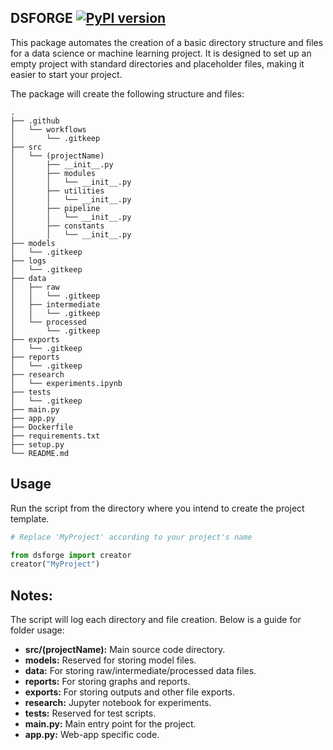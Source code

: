 ## DSFORGE [![PyPI version](https://badge.fury.io/py/dsforge.svg)](https://badge.fury.io/py/dsforge)

This package automates the creation of a basic directory structure and files for a data science or machine learning project. It is designed to set up an empty project with standard directories and placeholder files, making it easier to start your project.

The package will create the following structure and files:

    .
    ├── .github
    │   └── workflows
    │       └── .gitkeep
    ├── src
    │   └── (projectName)
    │       ├── __init__.py
    │       ├── modules
    │       │   └── __init__.py
    │       ├── utilities
    │       │   └── __init__.py
    │       ├── pipeline
    │       │   └── __init__.py
    │       ├── constants
    │       │   └── __init__.py
    ├── models
    │   └── .gitkeep
    ├── logs
    │   └── .gitkeep
    ├── data
    │   ├── raw
    │   │   └── .gitkeep
    │   ├── intermediate
    │   │   └── .gitkeep
    │   └── processed
    │       └── .gitkeep
    ├── exports
    │   └── .gitkeep
    ├── reports
    │   └── .gitkeep
    ├── research
    │   └── experiments.ipynb
    ├── tests
    │   └── .gitkeep
    ├── main.py
    ├── app.py
    ├── Dockerfile
    ├── requirements.txt
    ├── setup.py
    └── README.md


## Usage

Run the script from the directory where you intend to create the project template.

```python
# Replace 'MyProject' according to your project's name

from dsforge import creator
creator("MyProject")

 ```

## Notes:

The script will log each directory and file creation.
Below is a guide for folder usage:

  - **src/(projectName):** Main source code directory.
  - **models:** Reserved for storing model files.
  - **data:** For storing raw/intermediate/processed data files.
  - **reports:** For storing graphs and reports.
  - **exports:** For storing outputs and other file exports.
  - **research:** Jupyter notebook for experiments.
  - **tests:** Reserved for test scripts.
  - **main.py:** Main entry point for the project.
  - **app.py:** Web-app specific code.
